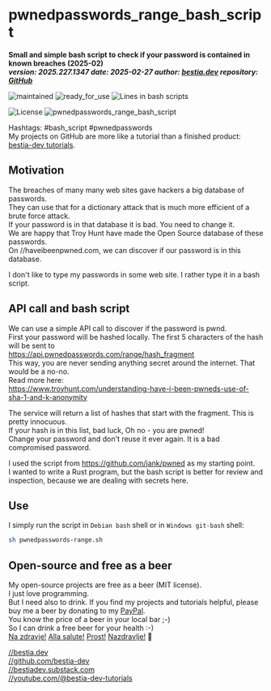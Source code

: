 <!-- markdownlint-disable MD041 -->
[//]: # (auto_md_to_doc_comments segment start A)

# pwnedpasswords_range_bash_script

**Small and simple bash script to check if your password is contained in known breaches (2025-02)**  
***version: 2025.227.1347  date: 2025-02-27 author: [bestia.dev](https://bestia.dev) repository: [GitHub](https://github.com/bestia-dev/pwnedpasswords_range_bash_script)***  

 ![maintained](https://img.shields.io/badge/maintained-green)
 ![ready_for_use](https://img.shields.io/badge/ready_for_use-green)
 ![Lines in bash scripts](https://img.shields.io/badge/Lines_in_bash_scripts-46-blue.svg)

 ![License](https://img.shields.io/badge/license-MIT-blue.svg)
 ![pwnedpasswords_range_bash_script](https://bestia.dev/webpage_hit_counter/get_svg_image/1934657624.svg)

Hashtags: #bash_script #pwnedpasswords  
My projects on GitHub are more like a tutorial than a finished product: [bestia-dev tutorials](https://github.com/bestia-dev/tutorials_rust_wasm).  

## Motivation

The breaches of many many web sites gave hackers a big database of passwords.  
They can use that for a dictionary attack that is much more efficient of a brute force attack.  
If your password is in that database it is bad. You need to change it.  
We are happy that Troy Hunt have made the Open Source database of these passwords.  
On //haveibeenpwned.com, we can discover if our password is in this database.

I don't like to type my passwords in some web site. I rather type it in a bash script.

## API call and bash script

We can use a simple API call to discover if the password is pwnd.  
First your password will be hashed locally. The first 5 characters of the hash will be sent to  
<https://api.pwnedpasswords.com/range/hash_fragment>  
This way, you are never sending anything secret around the internet. That would be a no-no.  
Read more here:  
<https://www.troyhunt.com/understanding-have-i-been-pwneds-use-of-sha-1-and-k-anonymity>  

The service will return a list of hashes that start with the fragment. This is pretty innocuous.  
If your hash is in this list, bad luck, Oh no - you are pwned!  
Change your password and don't reuse it ever again. It is a bad compromised password.  

I used the script from <https://github.com/jank/pwned> as my starting point.  
I wanted to write a Rust program, but the bash script is better for review and inspection, because we are dealing with secrets here.

## Use

I simply run the script in `Debian bash` shell or in `Windows git-bash` shell:  

```bash
sh pwnedpasswords-range.sh
```

## Open-source and free as a beer

My open-source projects are free as a beer (MIT license).  
I just love programming.  
But I need also to drink. If you find my projects and tutorials helpful, please buy me a beer by donating to my [PayPal](https://paypal.me/LucianoBestia).  
You know the price of a beer in your local bar ;-)  
So I can drink a free beer for your health :-)  
[Na zdravje!](https://translate.google.com/?hl=en&sl=sl&tl=en&text=Na%20zdravje&op=translate) [Alla salute!](https://dictionary.cambridge.org/dictionary/italian-english/alla-salute) [Prost!](https://dictionary.cambridge.org/dictionary/german-english/prost) [Nazdravlje!](https://matadornetwork.com/nights/how-to-say-cheers-in-50-languages/) 🍻

[//bestia.dev](https://bestia.dev)  
[//github.com/bestia-dev](https://github.com/bestia-dev)  
[//bestiadev.substack.com](https://bestiadev.substack.com)  
[//youtube.com/@bestia-dev-tutorials](https://youtube.com/@bestia-dev-tutorials)  

[//]: # (auto_md_to_doc_comments segment end A)
